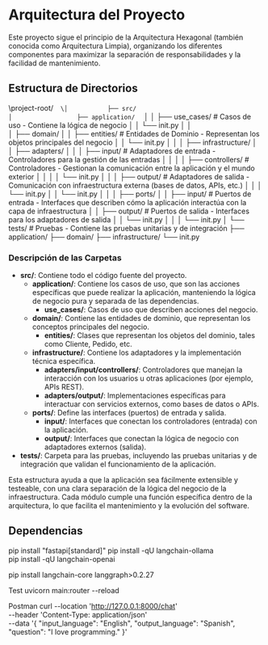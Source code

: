 # Arquitectura del Proyecto

Este proyecto sigue el principio de la Arquitectura Hexagonal (también conocida como Arquitectura Limpia), organizando los diferentes componentes para maximizar la separación de responsabilidades y la facilidad de mantenimiento.

## Estructura de Directorios

\project-root/`  
\│           ├── src/  `  
`│                  ├── application/  `
│ │ ├── use_cases/ # Casos de uso - Contiene la lógica de negocio │ │ └── init.py │ │  
│ ├── domain/ │ │ ├── entities/ # Entidades de Dominio - Representan los objetos principales del negocio │ │ └── init.py │ │ │ ├── infrastructure/ │ │ ├── adapters/ │ │ │ ├── input/ # Adaptadores de entrada - Controladores para la gestión de las entradas │ │ │ │ ├── controllers/ # Controladores - Gestionan la comunicación entre la aplicación y el mundo exterior │ │ │ │ └── init.py │ │ │ ├── output/ # Adaptadores de salida - Comunicación con infraestructura externa (bases de datos, APIs, etc.) │ │ │ └── init.py │ │ └── init.py │ │ │ ├── ports/ │ │ ├── input/ # Puertos de entrada - Interfaces que describen cómo la aplicación interactúa con la capa de infraestructura │ │ ├── output/ # Puertos de salida - Interfaces para los adaptadores de salida │ │ └── init.py │ │ │ └── init.py │ └── tests/ # Pruebas - Contiene las pruebas unitarias y de integración ├── application/ ├── domain/ ├── infrastructure/ └── init.py

### Descripción de las Carpetas

- **src/**: Contiene todo el código fuente del proyecto.
  - **application/**: Contiene los casos de uso, que son las acciones específicas que puede realizar la aplicación, manteniendo la lógica de negocio pura y separada de las dependencias.
    - **use_cases/**: Casos de uso que describen acciones del negocio.
  - **domain/**: Contiene las entidades de dominio, que representan los conceptos principales del negocio.
    - **entities/**: Clases que representan los objetos del dominio, tales como Cliente, Pedido, etc.
  - **infrastructure/**: Contiene los adaptadores y la implementación técnica específica.
    - **adapters/input/controllers/**: Controladores que manejan la interacción con los usuarios u otras aplicaciones (por ejemplo, APIs REST).
    - **adapters/output/**: Implementaciones específicas para interactuar con servicios externos, como bases de datos o APIs.
  - **ports/**: Define las interfaces (puertos) de entrada y salida.
    - **input/**: Interfaces que conectan los controladores (entrada) con la aplicación.
    - **output/**: Interfaces que conectan la lógica de negocio con adaptadores externos (salida).
- **tests/**: Carpeta para las pruebas, incluyendo las pruebas unitarias y de integración que validan el funcionamiento de la aplicación.

Esta estructura ayuda a que la aplicación sea fácilmente extensible y testeable, con una clara separación de la lógica del negocio de la infraestructura. Cada módulo cumple una función específica dentro de la arquitectura, lo que facilita el mantenimiento y la evolución del software.

## Dependencias

pip install "fastapi[standard]" 
pip install -qU langchain-ollama   
pip install -qU langchain-openai

pip install langchain-core langgraph>0.2.27


Test
uvicorn main:router --reload

Postman 
curl --location 'http://127.0.0.1:8000/chat' \
--header 'Content-Type: application/json' \
--data '{
    "input_language": "English",
    "output_language": "Spanish",
    "question": "I love programming."
}'